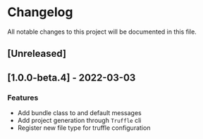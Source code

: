 # Changelog
All notable changes to this project will be documented in this file.

## [Unreleased]
## [1.0.0-beta.4] - 2022-03-03

### Features

- Add bundle class to and default messages
- Add project generation through `Truffle` cli
- Register new file type for truffle configuration

<!-- generated by git-cliff -->
